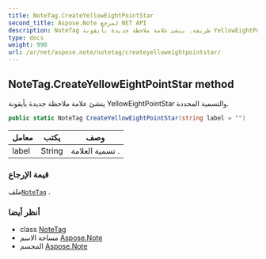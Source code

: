 ```yaml
---
title: NoteTag.CreateYellowEightPointStar
second_title: Aspose.Note لمرجع NET API
description: NoteTag طريقة. ينشئ علامة ملاحظة جديدة بأيقونة YellowEightPointStar والتسمية المحددة.
type: docs
weight: 990
url: /ar/net/aspose.note/notetag/createyelloweightpointstar/
---
```

## NoteTag.CreateYellowEightPointStar method

ينشئ علامة ملاحظة جديدة بأيقونة YellowEightPointStar والتسمية المحددة.

```csharp
public static NoteTag CreateYellowEightPointStar(string label = "")
```

| معامل | يكتب | وصف |
| --- | --- | --- |
| label | String | تسمية العلامة . |

### قيمة الإرجاع

ملف[`NoteTag`](../) .

### أنظر أيضا

* class [NoteTag](../)
* مساحة الاسم [Aspose.Note](../../notetag/)
* المجسم [Aspose.Note](../../../)



